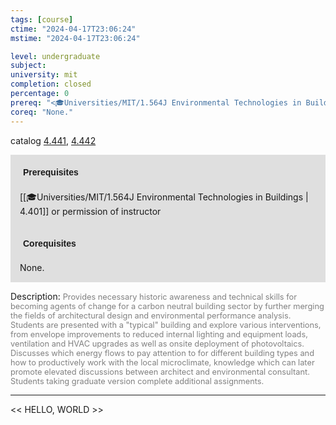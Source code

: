 ```yaml
---
tags: [course]
ctime: "2024-04-17T23:06:24"
mstime: "2024-04-17T23:06:24"

level: undergraduate
subject: 
university: mit
completion: closed
percentage: 0
prereq: "<🎓Universities/MIT/1.564J Environmental Technologies in Buildings> or permission of instructor"
coreq: "None."
---
```


catalog [4.441](http://student.mit.edu/catalog/m4d.html#4.441), [4.442](http://student.mit.edu/catalog/m4d.html#4.442)

<span style="display: block; padding: 15px; background-color: rgb(100, 100, 100, 0.2);"><font id="m_prereq3125_0" style="display: block; font-family: Arial, sans-serif; font-weight: bold; padding: 5px">Prerequisites</font><br><span id="prereq3125_0">[[🎓Universities/MIT/1.564J Environmental Technologies in Buildings | 4.401]] or permission of instructor</span></span>
<span style="display: block; padding: 15px; background-color: rgb(100, 100, 100, 0.2);"><font id="m_coreq3125_0" style="display: block; font-family: Arial, sans-serif; font-weight: bold; padding: 5px">Corequisites</font><br><span id="coreq3125_0">None.</span></span>

<font style="">Description:</font>
<font style="color: grey; font-size: 0.8rem;">Provides necessary historic awareness and technical skills for becoming agents of change for a carbon neutral building sector by further merging the fields of architectural design and environmental performance analysis. Students are presented with a "typical" building and explore various interventions, from envelope improvements to reduced internal lighting and equipment loads, ventilation and HVAC upgrades as well as onsite deployment of photovoltaics. Discusses which energy flows to pay attention to for different building types and how to productively work with the local microclimate, knowledge which can later promote elevated discussions between architect and environmental consultant. Students taking graduate version complete additional assignments.</font>



---

<< HELLO, WORLD >>
